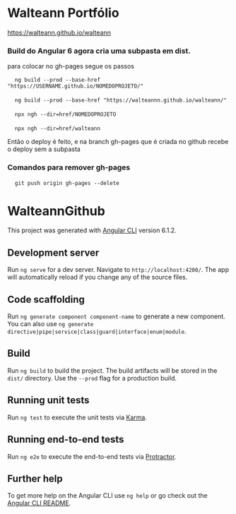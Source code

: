 # Walteann Portfólio

  <a href="https://walteann.github.io/walteann">https://walteann.github.io/walteann<a>

### Build do Angular 6 agora cria uma subpasta em dist.

<p>para colocar no gh-pages segue os passos</p>

<pre>
  <code>ng build --prod --base-href "https://USERNAME.github.io/NOMEDOPROJETO/"</code>

  <code>ng build --prod --base-href "https://walteannn.github.io/walteann/"</code>

  <code>npx ngh --dir=href/NOMEDOPROJETO</code>

  <code>npx ngh --dir=href/walteann</code>
</pre>

<p>Então o deploy é feito, e na branch gh-pages que é criada no github recebe o deploy sem a subpasta</p>


### Comandos para remover gh-pages

<pre>
  <code>git push origin gh-pages --delete</code>
</pre>


# WalteannGithub

This project was generated with [Angular CLI](https://github.com/angular/angular-cli) version 6.1.2.

## Development server

Run `ng serve` for a dev server. Navigate to `http://localhost:4200/`. The app will automatically reload if you change any of the source files.

## Code scaffolding

Run `ng generate component component-name` to generate a new component. You can also use `ng generate directive|pipe|service|class|guard|interface|enum|module`.

## Build

Run `ng build` to build the project. The build artifacts will be stored in the `dist/` directory. Use the `--prod` flag for a production build.

## Running unit tests

Run `ng test` to execute the unit tests via [Karma](https://karma-runner.github.io).

## Running end-to-end tests

Run `ng e2e` to execute the end-to-end tests via [Protractor](http://www.protractortest.org/).

## Further help

To get more help on the Angular CLI use `ng help` or go check out the [Angular CLI README](https://github.com/angular/angular-cli/blob/master/README.md).

